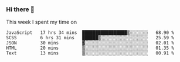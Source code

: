 ### Hi there 👋

<!--
**qiruohan/qiruohan** is a ✨ _special_ ✨ repository because its `README.md` (this file) appears on your GitHub profile.

Here are some ideas to get you started:

- 🔭 I’m currently working on ...
- 🌱 I’m currently learning ...
- 👯 I’m looking to collaborate on ...
- 🤔 I’m looking for help with ...
- 💬 Ask me about ...
- 📫 How to reach me: ...
- 😄 Pronouns: ...
- ⚡ Fun fact: ...
-->

This week I spent my time on 
<!--START_SECTION:waka-->
```text
JavaScript   17 hrs 34 mins  █████████████████▒░░░░░░░   68.90 % 
SCSS         6 hrs 31 mins   ██████▒░░░░░░░░░░░░░░░░░░   25.59 % 
JSON         30 mins         ▓░░░░░░░░░░░░░░░░░░░░░░░░   02.01 % 
HTML         20 mins         ▒░░░░░░░░░░░░░░░░░░░░░░░░   01.35 % 
Text         13 mins         ▒░░░░░░░░░░░░░░░░░░░░░░░░   00.91 % 
```
<!--END_SECTION:waka-->
